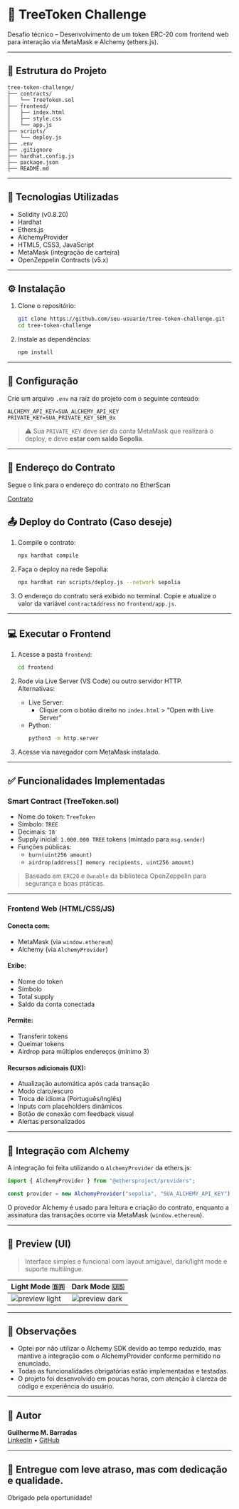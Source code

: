 # 🌳 TreeToken Challenge

Desafio técnico – Desenvolvimento de um token ERC-20 com frontend web para interação via MetaMask e Alchemy (ethers.js).

---

## 📁 Estrutura do Projeto

```
tree-token-challenge/
├── contracts/
│   └── TreeToken.sol
├── frontend/
│   ├── index.html
│   ├── style.css
│   └── app.js
├── scripts/
│   └── deploy.js
├── .env
├── .gitignore
├── hardhat.config.js
├── package.json
├── README.md
```

---

## 🧱 Tecnologias Utilizadas

- Solidity (v0.8.20)
- Hardhat
- Ethers.js
- AlchemyProvider
- HTML5, CSS3, JavaScript
- MetaMask (integração de carteira)
- OpenZeppelin Contracts (v5.x)

---

## ⚙️ Instalação

1. Clone o repositório:
   ```bash
   git clone https://github.com/seu-usuario/tree-token-challenge.git
   cd tree-token-challenge
   ```

2. Instale as dependências:
   ```bash
   npm install
   ```

---

## 🔐 Configuração

Crie um arquivo `.env` na raiz do projeto com o seguinte conteúdo:

```env
ALCHEMY_API_KEY=SUA_ALCHEMY_API_KEY
PRIVATE_KEY=SUA_PRIVATE_KEY_SEM_0x
```

> ⚠️ Sua `PRIVATE_KEY` deve ser da conta MetaMask que realizará o deploy, e deve **estar com saldo Sepolia**.

---

## 📰 Endereço do Contrato

Segue o link para o endereço do contrato no EtherScan

[Contrato](https://sepolia.etherscan.io/address/0x260c26896fa05548b3daEdbDe67595A47b50a037)

## 📤 Deploy do Contrato (Caso deseje)

1. Compile o contrato:
   ```bash
   npx hardhat compile
   ```

2. Faça o deploy na rede Sepolia:
   ```bash
   npx hardhat run scripts/deploy.js --network sepolia
   ```

3. O endereço do contrato será exibido no terminal. Copie e atualize o valor da variável `contractAddress` no `frontend/app.js`.

---

## 💻 Executar o Frontend

1. Acesse a pasta `frontend`:

   ```bash
   cd frontend
   ```

2. Rode via Live Server (VS Code) ou outro servidor HTTP.  
   Alternativas:

   - Live Server:
     - Clique com o botão direito no `index.html` > “Open with Live Server”
   - Python:
     ```bash
     python3 -m http.server
     ```

3. Acesse via navegador com MetaMask instalado.

---

## ✅ Funcionalidades Implementadas

### Smart Contract (TreeToken.sol)

- Nome do token: `TreeToken`
- Símbolo: `TREE`
- Decimais: `18`
- Supply inicial: `1.000.000 TREE` tokens (mintado para `msg.sender`)
- Funções públicas:
  - `burn(uint256 amount)`
  - `airdrop(address[] memory recipients, uint256 amount)`

> Baseado em `ERC20` e `Ownable` da biblioteca OpenZeppelin para segurança e boas práticas.

---

### Frontend Web (HTML/CSS/JS)

#### Conecta com:
- MetaMask (via `window.ethereum`)
- Alchemy (via `AlchemyProvider`)

#### Exibe:
- Nome do token
- Símbolo
- Total supply
- Saldo da conta conectada

#### Permite:
- Transferir tokens
- Queimar tokens
- Airdrop para múltiplos endereços (mínimo 3)

#### Recursos adicionais (UX):
- Atualização automática após cada transação
- Modo claro/escuro
- Troca de idioma (Português/Inglês)
- Inputs com placeholders dinâmicos
- Botão de conexão com feedback visual
- Alertas personalizados
---

## 🔌 Integração com Alchemy

A integração foi feita utilizando o `AlchemyProvider` da ethers.js:

```js
import { AlchemyProvider } from "@ethersproject/providers";

const provider = new AlchemyProvider("sepolia", "SUA_ALCHEMY_API_KEY");
```

O provedor Alchemy é usado para leitura e criação do contrato, enquanto a assinatura das transações ocorre via MetaMask (`window.ethereum`).

---

## 📸 Preview (UI)

> Interface simples e funcional com layout amigável, dark/light mode e suporte multilíngue.

| Light Mode 🇧🇷 | Dark Mode 🇺🇸 |
|---------------|--------------|
| ![preview light](https://i.imgur.com/QeGiZKH.png) | ![preview dark](https://i.imgur.com/flgAwE4.png) |

---

## 📌 Observações

- Optei por não utilizar o Alchemy SDK devido ao tempo reduzido, mas mantive a integração com o AlchemyProvider conforme permitido no enunciado.
- Todas as funcionalidades obrigatórias estão implementadas e testadas.
- O projeto foi desenvolvido em poucas horas, com atenção à clareza de código e experiência do usuário.

---

## 🙌 Autor

**Guilherme M. Barradas**  
[LinkedIn](https://www.linkedin.com/in/guilherme-barradas-47781820b/) • [GitHub](https://github.com/GuiBarradas)

---

## 📅 Entregue com leve atraso, mas com dedicação e qualidade.

Obrigado pela oportunidade!
